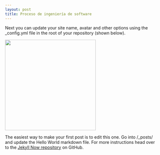 ```yaml
---
layout: post
title: Proceso de ingeniería de software
---
```


Next you can update your site name, avatar and other options using the _config.yml file in the root of your repository (shown below).

<a aling="center"><img src="https://otroblogsobretics.files.wordpress.com/2011/03/modelo-de-cascada.png" width="300" height="300"></a>

The easiest way to make your first post is to edit this one. Go into /_posts/ and update the Hello World markdown file. For more instructions head over to the [Jekyll Now repository](https://Carlos-F007.github.io) on GitHub.
